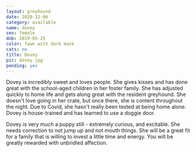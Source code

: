 ```yaml
---
layout: greyhound
date: 2020-12-06
category: available
name: dovey
sex: female
dob: 2019-05-25
color: fawn with dark mask
cats: no
title: Dovey
pic: dovey.jpg
pending: yes
---
```

Dovey is incredibly sweet and loves people. She gives kisses and has done great with the school-aged children in her foster family. She has adjusted quickly to home life and gets along great with the resident greyhound. She doesn't love going in her crate, but once there, she is content throughout the night. Due to Covid, she hasn't really been tested at being home alone. Dovey is house-trained and has learned to use a doggie door. 

Dovey is very much a puppy still - extremely curious, and excitable. She needs correction to not jump up and not mouth things. She will be a great fit for a family that is willing to invest a little time and energy. You will be greatly rewarded with unbridled affection. 
